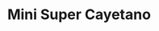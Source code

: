---
title: "Mini Super Cayetano"
url: /guadalupe-de-cartago/mini-super-cayetano/
shop: comodidad
---